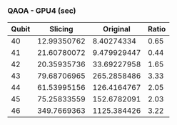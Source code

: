 ### QAOA - GPU4 (sec)
| Qubit  |   Slicing  |  Original | Ratio |
| ------ | ---------- | --------- | ----- |
| 40 | 12.99350762 | 8.40274334  | 0.65 |
| 41 | 21.60780072 | 9.479929447 | 0.44 |
| 42 | 20.35935736 | 33.69227958 | 1.65 |
| 43 | 79.68706965 | 265.2858486 | 3.33 |
| 44 | 61.53995156 | 126.4164767 | 2.05 |
| 45 | 75.25833559 | 152.6782091 | 2.03 |
| 46 | 349.7669363 | 1125.384426 | 3.22 |

